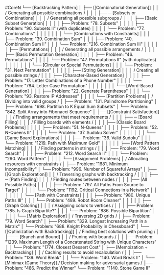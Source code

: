 #CoreN
└──  [Backtracking Pattern]
    │
    ├── [[Combinatorial Generation]]
    │   │   / Generating all possible combinations /
    │   │
    │   ├── ─ [Subsets or Combinations]
    │   │   │   / Generating all possible subgroups /
    │   │   │   ├── [Basic Subset Generation]
    │   │   │   │   ├── Problem: "78. Subsets"
    │   │   │   │   ├── Problem: "90. Subsets II" (with duplicates)
    │   │   │   │   └── Problem: "77. Combinations"
    │   │   │   │
    │   │   │   └── [Combinations with Constraints]
    │   │   │       ├── Problem: "39. Combination Sum"
    │   │   │       ├── Problem: "40. Combination Sum II"
    │   │   │       └── Problem: "216. Combination Sum III"
    │   │   │
    │   │   ├── [Permutations]
    │   │   │   / Generating all possible arrangements /
    │   │   │   ├── [Basic Permutation Generation]
    │   │   │   │   ├── Problem: "46. Permutations"
    │   │   │   │   └── Problem: "47. Permutations II" (with duplicates)
    │   │   │   │
    │   │   │   └── [Circular or Special Permutations]
    │   │   │       └── Problem: "31. Next Permutation"
    │   │   │
    │   │   ├── [String Generation]
    │   │   │   / Creating all possible strings /
    │   │   │   ├── [Character-Based Generation]
    │   │   │   │   ├── Problem: "17. Letter Combinations of a Phone Number"
    │   │   │   │   └── Problem: "784. Letter Case Permutation"
    │   │   │   │
    │   │   │   └── [Word-Based Generation]
    │   │   │       ├── Problem: "22. Generate Parentheses"
    │   │   │       └── Problem: "93. Restore IP Addresses"
    │   │   │
    │   └── [Partition Problems]
    │       / Dividing into valid groups /
    │       ├── Problem: "131. Palindrome Partitioning"
    │       ├── Problem: "698. Partition to K Equal Sum Subsets"
    │       └── Problem: "842. Split Array into Fibonacci Sequence"
    │
    ├── [[Constraint Satisfaction]]
    │   │   / Finding arrangements that meet requirements /
    │   │
    │   ├── ─ [Board Filling]
    │   │   │   / Filling boards with elements /
    │   │   │   ├── [Classic Board Problems]
    │   │   │   │   ├── Problem: "51. N-Queens"
    │   │   │   │   ├── Problem: "52. N-Queens II"
    │   │   │   │   └── Problem: "37. Sudoku Solver"
    │   │   │   │
    │   │   │   └── [Game Board Explorations]
    │   │   │       ├── Problem: "36. Valid Sudoku"
    │   │   │       └── Problem: "1219. Path with Maximum Gold"
    │   │   │
    │   │   ├── [Word Pattern Matching]
    │   │   │   / Finding patterns in strings /
    │   │   │   ├── Problem: "79. Word Search"
    │   │   │   ├── Problem: "212. Word Search II"
    │   │   │   └── Problem: "290. Word Pattern"
    │   │   │
    │   └── [Assignment Problems]
    │       / Allocating resources with constraints /
    │       ├── Problem: "1681. Minimum Incompatibility"
    │       └── Problem: "996. Number of Squareful Arrays"
    │
    ├── [[Graph Exploration]]
    │   │   / Traversing graphs with backtracking /
    │   │
    │   ├── ─ [Path Finding]
    │   │   │   / Finding routes between nodes /
    │   │   │   ├── [All Possible Paths]
    │   │   │   │   ├── Problem: "797. All Paths From Source to Target"
    │   │   │   │   └── Problem: "1192. Critical Connections in a Network"
    │   │   │   │
    │   │   │   └── [Path with Constraints]
    │   │   │       ├── Problem: "980. Unique Paths III"
    │   │   │       └── Problem: "489. Robot Room Cleaner"
    │   │   │
    │   │   ├── [Graph Coloring]
    │   │   │   / Assigning colors to vertices /
    │   │   │   ├── Problem: "785. Is Graph Bipartite?"
    │   │   │   └── Problem: "886. Possible Bipartition"
    │   │   │
    │   └── [Matrix Exploration]
    │       / Traversing 2D grids /
    │       ├── Problem: "79. Word Search"
    │       ├── Problem: "329. Longest Increasing Path in a Matrix"
    │       └── Problem: "688. Knight Probability in Chessboard"
    │
    └── [[Optimization with Backtracking]]
        │   / Finding best solutions with pruning /
        │
        ├── ─ [Branch and Bound]
        │   │   / Pruning with bounds /
        │   │   ├── Problem: "1239. Maximum Length of a Concatenated String with Unique Characters"
        │   │   └── Problem: "1774. Closest Dessert Cost"
        │
        ├── [Memoization + Backtracking]
        │   │   / Caching results to avoid recalculation /
        │   │   ├── Problem: "139. Word Break"
        │   │   └── Problem: "140. Word Break II"
        │
        └── [Minimax (Game Theory)]
            / Decision making for adversarial games /
            ├── Problem: "486. Predict the Winner"
            └── Problem: "1140. Stone Game II"